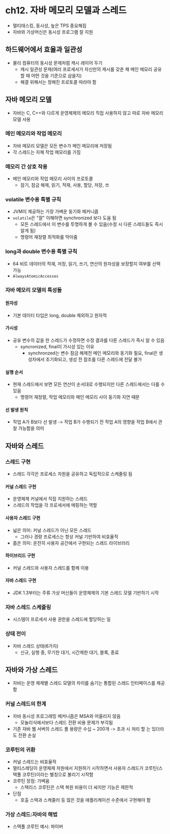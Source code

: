 # ch12. 자바 메모리 모델과 스레드

- 멀티태스킹, 동시성, 높은 TPS 중요해짐
- 자바와 가상머신은 동시성 프로그램 잘 지원

## 하드웨어에서 효율과 일관성

- 물리 컴퓨터의 동시성 문제처럼 캐시 레이어 두기
    - 캐시 일관성 문제(여러 프로세서가 자신만의 캐시를 갖춘 채 메인 메모리 공유 할 때 어떤 것을 기준으로 삼을지)
    - 해결 위해서는 정해진 프로토콜 따라야 함

## 자바 메모리 모델

- 자바는 C, C++와 다르게 운영체제의 메모리 직접 사용하지 않고 따로 자바 메모리 모델 사용

### 메인 메모리와 작업 메모리

- 자바 메모리 모델은 모든 변수가 메인 메모리에 저장됨
- 각 스레드는 자체 작업 메모리를 가짐

### 메모리 간 상호 작용

- 메인 메모리와 작업 메모리 사이의 프로토콜
    - 잠기, 잠금 해제, 읽기, 적재, 사용, 할당, 저장, 쓰

### volatile 변수용 특별 규칙

- JVM이 제공하는 가장 가벼운 동기화 메커니즘
- `volatile`은 "잘" 이해하면 synchronized 보다 도움 됨
    - 모든 스레드에서 이 변수를 투명하게 볼 수 있음(수정 시 다른 스레드들도 즉시 알게 됨)
    - 명령어 재정렬 최적화를 막아줌

### long과 double 변수용 특별 규칙

- 64 비트 데이터의 적재, 저장, 읽기, 쓰기, 연산의 원자성을 보장할지 여부를 선택 가능
- `AlwaysAtomicAccesses`

### 자바 메모리 모델의 특성들

#### 원자성

- 기본 데이터 타입은 long, double 제외하고 원자적

#### 가시성

- 공유 변수의 값을 한 스레드가 수정하면 수정 결과를 다른 스레드가 즉시 알 수 있음
    - syncronized, final이 가시성 있는 이유
        - synchronzed는 변수 잠금 해제전 메인 메모리와 동기화 필요, final은 생성자에서 초기화되고, 생성 전 참조를 다른 스레드에 전달 불가

#### 실행 순서

- 현재 스레드에서 보면 모든 연산이 순서대로 수행되지만 다른 스레드에서는 다를 수 있음
    - 명령어 재정렬, 작업 메모리와 메인 메모리 사이 동기화 지연 때문

#### 선 발생 원칙

- 작업 A가 B보다 선 발생 -> 작업 B가 수행되기 전 작업 A의 영향을 작업 B에서 관찰 가능함을 의미

## 자바와 스레드

### 스레드 구현

- 스레드 각각은 프로세스 자원을 공유하고 독립적으로 스케줄링 됨

#### 커널 스레드 구현

- 운영체제 커널에서 직접 지원하는 스레드
- 스레드의 작업을 각 프로세서에 메핑하는 역할

#### 사용자 스레드 구현

- 넓은 의미: 커널 스레드가 아닌 모든 스레드
    - 그러나 경량 프로세스는 항상 커널 기반하여 비효율적
- 좁은 의미: 온전히 사용자 공간에서 구현되는 스레드 라이브러리

#### 하이브리드 구현

- 커널 스레드와 사용자 스레드를 함께 이용

#### 자바 스레드 구현

- JDK 1.3부터는 주류 가상 머신들이 운영체제의 기본 스레드 모델 기반하기 시작

### 자바 스레드 스케줄링

- 시스템이 프로세서 사용 권한을 스레드에 할당하는 일

### 상태 전이

- 자바 스레드 상태(6가지)
    - 신규, 실행 중, 무기한 대기, 시간제한 대기, 블록, 종료

## 자바와 가상 스레드

- 자바는 운영 체제별 스레드 모델의 차이를 숨기는 통합된 스레드 인터페이스를 제공함

### 커널 스레드의 한계

- 자바 동시성 프로그래밍 메커니즘은 MSA와 어울리지 않음
    - 모놀리식에서보다 스레드 전환 비용 문제가 부각됨
- 기존 자바 웹 서버의 스레드 풀 용량은 수십 ~ 200개 -> 초과 시 처리 할 는 있더라도 전환 손실

### 코루틴의 귀환

- 커널 스레드는 비효율적
- 멀티스레딩이 운영체제 차원에서 지원하기 시작하면서 사용자 스레드가 코루틴(스택풀 코루틴)이라는 별칭으로 불리기 시작함
- 코루틴 장점: 가벼움
    - 스택리스 코루틴은 스택 복원 비용이 더 싸지만 기능은 제한적
- 단점
    - 호출 스택과 스케줄러 등 많은 것을 애플리케이션 수준에서 구현해야 함

### 가상 스레드:자바의 해법

- 스택풀 코루틴 예시: 파이버